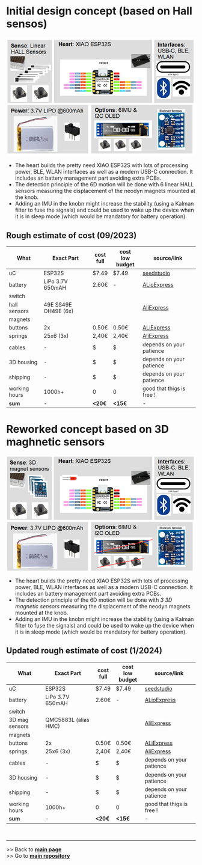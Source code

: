 # Initial design concept (based on Hall sensos)

![design concept](images/Concept_V1.png)

- The heart builds the pretty need XIAO ESP32S with lots of processing power, BLE, WLAN interfaces as well as a modern USB-C connection. It includes an battery management part avoiding extra PCBs.
- The detection principle of the 6D motion will be done with 6 linear HALL sensors measuring the displacement of the neodyn magnets mounted at the knob.
- Adding an IMU in the knobn might increase the stability (using a Kalman filter to fuse the signals) and could be used to wake up the device when it is in sleep mode (which would be mandatory for battery operation).

## Rough estimate of cost (09/2023)

|What | Exact Part | cost <br>full |cost <br> low budget | source/link |
| --- |  --- |   --- |  --- |  --- |
| uC | ESP32S | $7.49 | $7.49 | [seedstudio](https://www.seeedstudio.com/XIAO-ESP32S3-p-5627.html)
| battery | LiPo 3.7V 650mAH | 2.60€ | - |[ALioExpress](https://de.aliexpress.com/item/4000455115915.html)
| switch | 
| hall sensors | 49E SS49E OH49E (6x) | | | [AliExpress](https://de.aliexpress.com/item/1005003468214330.html)
| magnets |
| buttons | 2x | 0.50€ | 0.50€ |[ALiExpress](https://de.aliexpress.com/item/1005004159746274.html)
| springs | 25x6 (3x) | 2,40€ |2,40€ | [AliExpress](https://de.aliexpress.com/item/1005003764665719.html)
| cables |  - | $ | $ | depends on your patience
| 3D housing | - | $ | $ | depends on your patience
| shipping | - | $ | $ | depends on your patience
| working hours | 1000h+ | 0 | 0 | good that thigs is free !
| **sum** | - | **<20€** | **<15€** | -


# Reworked concept based on 3D maghnetic sensors

![design concept](images/Concept_V2.png)

- The heart builds the pretty need XIAO ESP32S with lots of processing power, BLE, WLAN interfaces as well as a modern USB-C connection. It includes an battery management part avoiding extra PCBs.
- The detection principle of the 6D motion will be done with *3 3D magnetic sensors* measuring the displacement of the neodyn magnets mounted at the knob.
- Adding an IMU in the knobn might increase the stability (using a Kalman filter to fuse the signals) and could be used to wake up the device when it is in sleep mode (which would be mandatory for battery operation).

## Updated rough estimate of cost (1/2024)

|What | Exact Part | cost <br>full |cost <br> low budget | source/link |
| --- |  --- |   --- |  --- |  --- |
| uC | ESP32S | $7.49 | $7.49 | [seedstudio](https://www.seeedstudio.com/XIAO-ESP32S3-p-5627.html)
| battery | LiPo 3.7V 650mAH | 2.60€ | - |[ALioExpress](https://de.aliexpress.com/item/4000455115915.html)
| switch | 
| 3D mag sensors | QMC5883L (alias HMC) | | | [AliExpress](https://de.aliexpress.com/item/4000801012342.html)
| magnets |
| buttons | 2x | 0.50€ | 0.50€ |[ALiExpress](https://de.aliexpress.com/item/1005004159746274.html)
| springs | 25x6 (3x) | 2,40€ |2,40€ | [AliExpress](https://de.aliexpress.com/item/1005003764665719.html)
| cables |  - | $ | $ | depends on your patience
| 3D housing | - | $ | $ | depends on your patience
| shipping | - | $ | $ | depends on your patience
| working hours | 1000h+ | 0 | 0 | good that thigs is free !
| **sum** | - | **<20€** | **<15€** | -



<br><hr/> 
\>> Back to  **[main page](index.md)** <br>
\>> Go to **[main repository](https://github.com/BastelBaus/Galaxy6D)**
